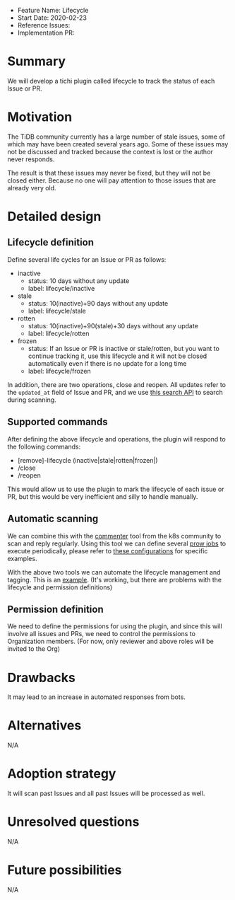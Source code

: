 - Feature Name: Lifecycle
- Start Date: 2020-02-23
- Reference Issues:
- Implementation PR:

# Summary

We will develop a tichi plugin called lifecycle to track the status of each Issue or PR.

# Motivation

The TiDB community currently has a large number of stale issues, some of which may have been created several years ago. Some of these issues may not be discussed and tracked because the context is lost or the author never responds.

The result is that these issues may never be fixed, but they will not be closed either. Because no one will pay attention to those issues that are already very old.

# Detailed design

## Lifecycle definition

Define several life cycles for an Issue or PR as follows:

- inactive
  - status: 10 days without any update
  - label: lifecycle/inactive
- stale
  - status: 10(inactive)+90 days without any update
  - label: lifecycle/stale
- rotten
  - status: 10(inactive)+90(stale)+30 days without any update
  - label: lifecycle/rotten
- frozen
  - status: If an Issue or PR is inactive or stale/rotten, but you want to continue tracking it, use this lifecycle and it will not be closed automatically even if there is no update for a long time
  - label: lifecycle/frozen

In addition, there are two operations, close and reopen. All updates refer to the `updated_at` field of Issue and PR, and we use [this search API](https://docs.github.com/en/github/searching-for-information-on-github/searching-issues-and-pull-requests#search-by-when-an-issue-or-pull-request-was-created-or-last-updated) to search during scanning.

## Supported commands

After defining the above lifecycle and operations, the plugin will respond to the following commands:

- [remove]-lifecycle (inactive|stale|rotten|frozen|)
- /close
- /reopen

This would allow us to use the plugin to mark the lifecycle of each issue or PR, but this would be very inefficient and silly to handle manually.

## Automatic scanning

We can combine this with the [commenter](https://github.com/kubernetes/test-infra/tree/master/robots/commenter) tool from the k8s community to scan and reply regularly.
Using this tool we can define several [prow jobs](https://github.com/kubernetes/test-infra/blob/master/config/jobs/README.md#adding-or-updating-jobs) to execute periodically, please refer to [these configurations](https://github.com/ti-community-infra/configs/blob/main/prow/jobs/ti-community-infra/org/lifecycle-periodics.yaml) for specific examples.

With the above two tools we can automate the lifecycle management and tagging. This is an [example](https://github.com/ti-community-infra/ti-community-bot/issues/135#issuecomment-782807868). (It's working, but there are problems with the lifecycle and permission definitions)

## Permission definition

We need to define the permissions for using the plugin, and since this will involve all issues and PRs, we need to control the permissions to Organization members. (For now, only reviewer and above roles will be invited to the Org)

# Drawbacks

It may lead to an increase in automated responses from bots.

# Alternatives

N/A

# Adoption strategy

It will scan past Issues and all past Issues will be processed as well.

# Unresolved questions

N/A

# Future possibilities

N/A
